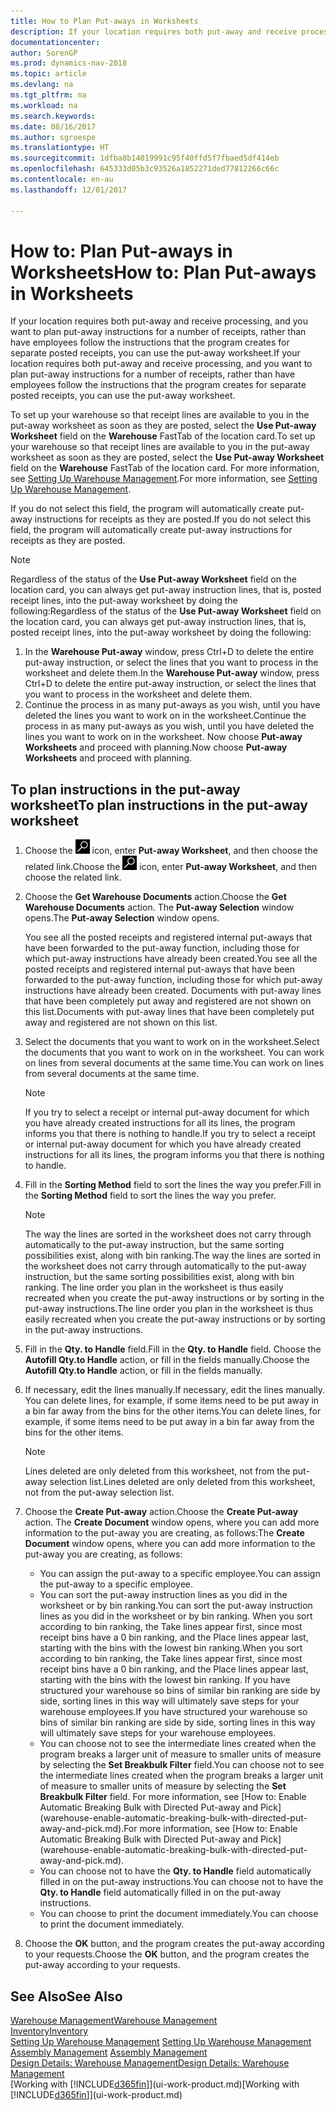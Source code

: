 ```yaml
---
title: How to Plan Put-aways in Worksheets
description: If your location requires both put-away and receive processing, and you want to plan put-away instructions for a number of receipts, rather than have employees follow the instructions that the program creates for separate posted receipts, you can use the put-away worksheet.
documentationcenter: 
author: SorenGP
ms.prod: dynamics-nav-2018
ms.topic: article
ms.devlang: na
ms.tgt_pltfrm: na
ms.workload: na
ms.search.keywords: 
ms.date: 08/16/2017
ms.author: sgroespe
ms.translationtype: HT
ms.sourcegitcommit: 1dfba8b14019991c95f40ffd5f7fbaed5df414eb
ms.openlocfilehash: 645333d05b3c93526a1852271ded77812266c66c
ms.contentlocale: en-au
ms.lasthandoff: 12/01/2017

---
```

# <a name="how-to-plan-put-aways-in-worksheets"></a><span data-ttu-id="ca167-103">How to: Plan Put-aways in Worksheets</span><span class="sxs-lookup"><span data-stu-id="ca167-103">How to: Plan Put-aways in Worksheets</span></span>
<span data-ttu-id="ca167-104">If your location requires both put-away and receive processing, and you want to plan put-away instructions for a number of receipts, rather than have employees follow the instructions that the program creates for separate posted receipts, you can use the put-away worksheet.</span><span class="sxs-lookup"><span data-stu-id="ca167-104">If your location requires both put-away and receive processing, and you want to plan put-away instructions for a number of receipts, rather than have employees follow the instructions that the program creates for separate posted receipts, you can use the put-away worksheet.</span></span>  

<span data-ttu-id="ca167-105">To set up your warehouse so that receipt lines are available to you in the put-away worksheet as soon as they are posted, select the **Use Put-away Worksheet** field on the **Warehouse** FastTab of the location card.</span><span class="sxs-lookup"><span data-stu-id="ca167-105">To set up your warehouse so that receipt lines are available to you in the put-away worksheet as soon as they are posted, select the **Use Put-away Worksheet** field on the **Warehouse** FastTab of the location card.</span></span> <span data-ttu-id="ca167-106">For more information, see [Setting Up Warehouse Management](warehouse-setup-warehouse.md).</span><span class="sxs-lookup"><span data-stu-id="ca167-106">For more information, see [Setting Up Warehouse Management](warehouse-setup-warehouse.md).</span></span>  

<span data-ttu-id="ca167-107">If you do not select this field, the program will automatically create put-away instructions for receipts as they are posted.</span><span class="sxs-lookup"><span data-stu-id="ca167-107">If you do not select this field, the program will automatically create put-away instructions for receipts as they are posted.</span></span>  

> [!NOTE]  
>  <span data-ttu-id="ca167-108">Regardless of the status of the **Use Put-away Worksheet** field on the location card, you can always get put-away instruction lines, that is, posted receipt lines, into the put-away worksheet by doing the following:</span><span class="sxs-lookup"><span data-stu-id="ca167-108">Regardless of the status of the **Use Put-away Worksheet** field on the location card, you can always get put-away instruction lines, that is, posted receipt lines, into the put-away worksheet by doing the following:</span></span>  
>   
>  1.  <span data-ttu-id="ca167-109">In the **Warehouse Put-away** window, press Ctrl+D to delete the entire put-away instruction, or select the lines that you want to process in the worksheet and delete them.</span><span class="sxs-lookup"><span data-stu-id="ca167-109">In the **Warehouse Put-away** window, press Ctrl+D to delete the entire put-away instruction, or select the lines that you want to process in the worksheet and delete them.</span></span>  
> 2.  <span data-ttu-id="ca167-110">Continue the process in as many put-aways as you wish, until you have deleted the lines you want to work on in the worksheet.</span><span class="sxs-lookup"><span data-stu-id="ca167-110">Continue the process in as many put-aways as you wish, until you have deleted the lines you want to work on in the worksheet.</span></span> <span data-ttu-id="ca167-111">Now choose **Put-away Worksheets** and proceed with planning.</span><span class="sxs-lookup"><span data-stu-id="ca167-111">Now choose **Put-away Worksheets** and proceed with planning.</span></span>  

## <a name="to-plan-instructions-in-the-put-away-worksheet"></a><span data-ttu-id="ca167-112">To plan instructions in the put-away worksheet</span><span class="sxs-lookup"><span data-stu-id="ca167-112">To plan instructions in the put-away worksheet</span></span>  
1.  <span data-ttu-id="ca167-113">Choose the ![Search for Page or Report](media/ui-search/search_small.png "Search for Page or Report icon") icon, enter **Put-away Worksheet**, and then choose the related link.</span><span class="sxs-lookup"><span data-stu-id="ca167-113">Choose the ![Search for Page or Report](media/ui-search/search_small.png "Search for Page or Report icon") icon, enter **Put-away Worksheet**, and then choose the related link.</span></span>  
2.  <span data-ttu-id="ca167-114">Choose the **Get Warehouse Documents** action.</span><span class="sxs-lookup"><span data-stu-id="ca167-114">Choose the **Get Warehouse Documents** action.</span></span> <span data-ttu-id="ca167-115">The **Put-away Selection** window opens.</span><span class="sxs-lookup"><span data-stu-id="ca167-115">The **Put-away Selection** window opens.</span></span>  

    <span data-ttu-id="ca167-116">You see all the posted receipts and registered internal put-aways that have been forwarded to the put-away function, including those for which put-away instructions have already been created.</span><span class="sxs-lookup"><span data-stu-id="ca167-116">You see all the posted receipts and registered internal put-aways that have been forwarded to the put-away function, including those for which put-away instructions have already been created.</span></span> <span data-ttu-id="ca167-117">Documents with put-away lines that have been completely put away and registered are not shown on this list.</span><span class="sxs-lookup"><span data-stu-id="ca167-117">Documents with put-away lines that have been completely put away and registered are not shown on this list.</span></span>  

3. <span data-ttu-id="ca167-118">Select the documents that you want to work on in the worksheet.</span><span class="sxs-lookup"><span data-stu-id="ca167-118">Select the documents that you want to work on in the worksheet.</span></span> <span data-ttu-id="ca167-119">You can work on lines from several documents at the same time.</span><span class="sxs-lookup"><span data-stu-id="ca167-119">You can work on lines from several documents at the same time.</span></span>  

    > [!NOTE]  
    >  <span data-ttu-id="ca167-120">If you try to select a receipt or internal put-away document for which you have already created instructions for all its lines, the program informs you that there is nothing to handle.</span><span class="sxs-lookup"><span data-stu-id="ca167-120">If you try to select a receipt or internal put-away document for which you have already created instructions for all its lines, the program informs you that there is nothing to handle.</span></span>  

4. <span data-ttu-id="ca167-121">Fill in the **Sorting Method** field to sort the lines the way you prefer.</span><span class="sxs-lookup"><span data-stu-id="ca167-121">Fill in the **Sorting Method** field to sort the lines the way you prefer.</span></span>  

    > [!NOTE]  
    >  <span data-ttu-id="ca167-122">The way the lines are sorted in the worksheet does not carry through automatically to the put-away instruction, but the same sorting possibilities exist, along with bin ranking.</span><span class="sxs-lookup"><span data-stu-id="ca167-122">The way the lines are sorted in the worksheet does not carry through automatically to the put-away instruction, but the same sorting possibilities exist, along with bin ranking.</span></span> <span data-ttu-id="ca167-123">The line order you plan in the worksheet is thus easily recreated when you create the put-away instructions or by sorting in the put-away instructions.</span><span class="sxs-lookup"><span data-stu-id="ca167-123">The line order you plan in the worksheet is thus easily recreated when you create the put-away instructions or by sorting in the put-away instructions.</span></span>  

5.  <span data-ttu-id="ca167-124">Fill in the **Qty. to Handle** field.</span><span class="sxs-lookup"><span data-stu-id="ca167-124">Fill in the **Qty. to Handle** field.</span></span> <span data-ttu-id="ca167-125">Choose the **Autofill Qty.to Handle** action, or fill in the fields manually.</span><span class="sxs-lookup"><span data-stu-id="ca167-125">Choose the **Autofill Qty.to Handle** action, or fill in the fields manually.</span></span>  
6.  <span data-ttu-id="ca167-126">If necessary, edit the lines manually.</span><span class="sxs-lookup"><span data-stu-id="ca167-126">If necessary, edit the lines manually.</span></span> <span data-ttu-id="ca167-127">You can delete lines, for example, if some items need to be put away in a bin far away from the bins for the other items.</span><span class="sxs-lookup"><span data-stu-id="ca167-127">You can delete lines, for example, if some items need to be put away in a bin far away from the bins for the other items.</span></span>  

    > [!NOTE]  
    >  <span data-ttu-id="ca167-128">Lines deleted are only deleted from this worksheet, not from the put-away selection list.</span><span class="sxs-lookup"><span data-stu-id="ca167-128">Lines deleted are only deleted from this worksheet, not from the put-away selection list.</span></span>  

7.  <span data-ttu-id="ca167-129">Choose the **Create Put-away** action.</span><span class="sxs-lookup"><span data-stu-id="ca167-129">Choose the **Create Put-away** action.</span></span> <span data-ttu-id="ca167-130">The **Create Document** window opens, where you can add more information to the put-away you are creating, as follows:</span><span class="sxs-lookup"><span data-stu-id="ca167-130">The **Create Document** window opens, where you can add more information to the put-away you are creating, as follows:</span></span>  

    -   <span data-ttu-id="ca167-131">You can assign the put-away to a specific employee.</span><span class="sxs-lookup"><span data-stu-id="ca167-131">You can assign the put-away to a specific employee.</span></span>  
    -   <span data-ttu-id="ca167-132">You can sort the put-away instruction lines as you did in the worksheet or by bin ranking.</span><span class="sxs-lookup"><span data-stu-id="ca167-132">You can sort the put-away instruction lines as you did in the worksheet or by bin ranking.</span></span> <span data-ttu-id="ca167-133">When you sort according to bin ranking, the Take lines appear first, since most receipt bins have a 0 bin ranking, and the Place lines appear last, starting with the bins with the lowest bin ranking.</span><span class="sxs-lookup"><span data-stu-id="ca167-133">When you sort according to bin ranking, the Take lines appear first, since most receipt bins have a 0 bin ranking, and the Place lines appear last, starting with the bins with the lowest bin ranking.</span></span> <span data-ttu-id="ca167-134">If you have structured your warehouse so bins of similar bin ranking are side by side, sorting lines in this way will ultimately save steps for your warehouse employees.</span><span class="sxs-lookup"><span data-stu-id="ca167-134">If you have structured your warehouse so bins of similar bin ranking are side by side, sorting lines in this way will ultimately save steps for your warehouse employees.</span></span>  
    -   <span data-ttu-id="ca167-135">You can choose not to see the intermediate lines created when the program breaks a larger unit of measure to smaller units of measure by selecting the **Set Breakbulk Filter** field.</span><span class="sxs-lookup"><span data-stu-id="ca167-135">You can choose not to see the intermediate lines created when the program breaks a larger unit of measure to smaller units of measure by selecting the **Set Breakbulk Filter** field.</span></span> <span data-ttu-id="ca167-136">For more information, see [How to: Enable Automatic Breaking Bulk with Directed Put-away and Pick] (warehouse-enable-automatic-breaking-bulk-with-directed-put-away-and-pick.md).</span><span class="sxs-lookup"><span data-stu-id="ca167-136">For more information, see [How to: Enable Automatic Breaking Bulk with Directed Put-away and Pick] (warehouse-enable-automatic-breaking-bulk-with-directed-put-away-and-pick.md).</span></span>  
    -   <span data-ttu-id="ca167-137">You can choose not to have the **Qty. to Handle** field automatically filled in on the put-away instructions.</span><span class="sxs-lookup"><span data-stu-id="ca167-137">You can choose not to have the **Qty. to Handle** field automatically filled in on the put-away instructions.</span></span>  
    -   <span data-ttu-id="ca167-138">You can choose to print the document immediately.</span><span class="sxs-lookup"><span data-stu-id="ca167-138">You can choose to print the document immediately.</span></span>  

8.  <span data-ttu-id="ca167-139">Choose the **OK** button, and the program creates the put-away according to your requests.</span><span class="sxs-lookup"><span data-stu-id="ca167-139">Choose the **OK** button, and the program creates the put-away according to your requests.</span></span>  

## <a name="see-also"></a><span data-ttu-id="ca167-140">See Also</span><span class="sxs-lookup"><span data-stu-id="ca167-140">See Also</span></span>  
[<span data-ttu-id="ca167-141">Warehouse Management</span><span class="sxs-lookup"><span data-stu-id="ca167-141">Warehouse Management</span></span>](warehouse-manage-warehouse.md)  
[<span data-ttu-id="ca167-142">Inventory</span><span class="sxs-lookup"><span data-stu-id="ca167-142">Inventory</span></span>](inventory-manage-inventory.md)  
<span data-ttu-id="ca167-143">[Setting Up Warehouse Management](warehouse-setup-warehouse.md)   </span><span class="sxs-lookup"><span data-stu-id="ca167-143">[Setting Up Warehouse Management](warehouse-setup-warehouse.md)   </span></span>  
<span data-ttu-id="ca167-144">[Assembly Management](assembly-assemble-items.md)  </span><span class="sxs-lookup"><span data-stu-id="ca167-144">[Assembly Management](assembly-assemble-items.md)  </span></span>  
[<span data-ttu-id="ca167-145">Design Details: Warehouse Management</span><span class="sxs-lookup"><span data-stu-id="ca167-145">Design Details: Warehouse Management</span></span>](design-details-warehouse-management.md)  
<span data-ttu-id="ca167-146">[Working with [!INCLUDE[d365fin](includes/d365fin_md.md)]](ui-work-product.md)</span><span class="sxs-lookup"><span data-stu-id="ca167-146">[Working with [!INCLUDE[d365fin](includes/d365fin_md.md)]](ui-work-product.md)</span></span>

